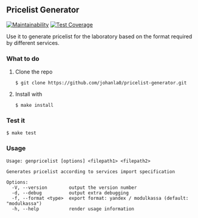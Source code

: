 ## Pricelist Generator
[![Maintainability](https://api.codeclimate.com/v1/badges/9524380c0450d7f347e4/maintainability)](https://codeclimate.com/github/johanla0/pricelist-generator/maintainability)
[![Test Coverage](https://api.codeclimate.com/v1/badges/9524380c0450d7f347e4/test_coverage)](https://codeclimate.com/github/johanla0/pricelist-generator/test_coverage)

Use it to generate pricelist for the laboratory based on the format required by different services.

### What to do

1. Clone the repo
   ```
   $ git clone https://github.com/johanla0/pricelist-generator.git
   ```
2. Install with
   ```
   $ make install
   ```

### Test it

```
$ make test
```

### Usage
```
Usage: genpricelist [options] <filepath1> <filepath2>

Generates pricelist according to services import specification

Options:
  -V, --version        output the version number
  -d, --debug          output extra debugging
  -f, --format <type>  export format: yandex / modulkassa (default: "modulkassa")
  -h, --help           render usage information
  ```
